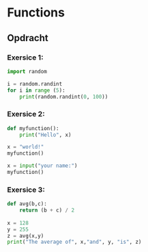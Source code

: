 # Functions

## Opdracht

### Exersice 1:
``` python
import random

i = random.randint
for i in range (5):
    print(random.randint(0, 100))
```

### Exersice 2:
``` python
def myfunction():
    print("Hello", x)

x = "world!"
myfunction()

x = input("your name:")
myfunction()

```
### Exersice 3:
``` python
def avg(b,c):
    return (b + c) / 2
    
x = 128
y = 255
z = avg(x,y)
print("The average of", x,"and", y, "is", z)
```